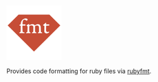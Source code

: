 ![a red, 2D gem icon stamped with the letters: F, M, T](https://raw.githubusercontent.com/edwardloveall/rubyfmt.novaextension/main/extension.png)

Provides code formatting for ruby files via [rubyfmt](https://github.com/penelopezone/rubyfmt/).
